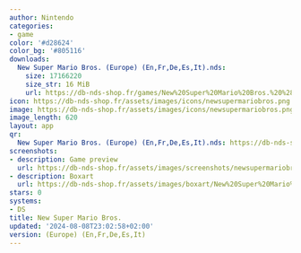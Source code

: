 ```yaml
---
author: Nintendo
categories:
- game
color: '#d28624'
color_bg: '#805116'
downloads:
  New Super Mario Bros. (Europe) (En,Fr,De,Es,It).nds:
    size: 17166220
    size_str: 16 MiB
    url: https://db-nds-shop.fr/games/New%20Super%20Mario%20Bros.%20%28Europe%29%20%28En%2CFr%2CDe%2CEs%2CIt%29.zip
icon: https://db-nds-shop.fr/assets/images/icons/newsupermariobros.png
image: https://db-nds-shop.fr/assets/images/icons/newsupermariobros.png
image_length: 620
layout: app
qr:
  New Super Mario Bros. (Europe) (En,Fr,De,Es,It).nds: https://db-nds-shop.fr/qr/new-super-mario-bros--europe-enfrdeesit-nds.png
screenshots:
- description: Game preview
  url: https://db-nds-shop.fr/assets/images/screenshots/newsupermariobros/newsupermariobros.png
- description: Boxart
  url: https://db-nds-shop.fr/assets/images/boxart/New%20Super%20Mario%20Bros.%20(Europe)%20(En%2CFr%2CDe%2CEs%2CIt).nds.png
stars: 0
systems:
- DS
title: New Super Mario Bros.
updated: '2024-08-08T23:02:58+02:00'
version: (Europe) (En,Fr,De,Es,It)
---
```

